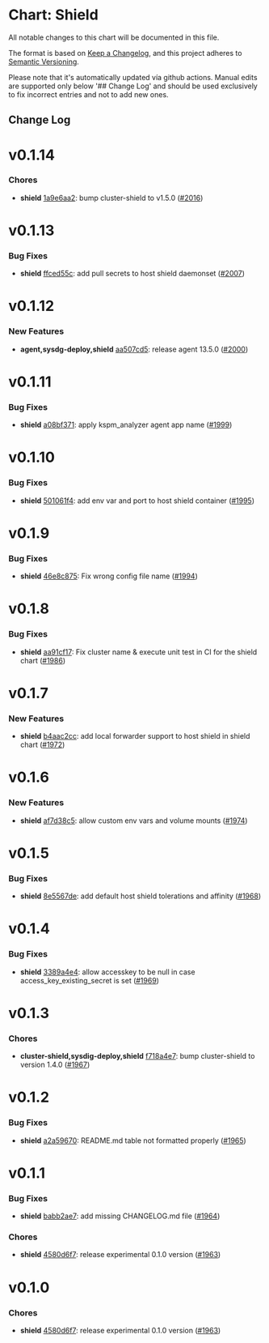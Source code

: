 # Chart: Shield

All notable changes to this chart will be documented in this file.

The format is based on [Keep a Changelog](https://keepachangelog.com/en/1.0.0/),
and this project adheres to [Semantic Versioning](https://semver.org/spec/v2.0.0.html).

Please note that it's automatically updated vía github actions.
Manual edits are supported only below '## Change Log' and should be used
exclusively to fix incorrect entries and not to add new ones.

## Change Log
# v0.1.14
### Chores
* **shield** [1a9e6aa2](https://github.com/sysdiglabs/charts/commit/1a9e6aa20ca53d6525e7da2842f8aa543a636ae1): bump cluster-shield to v1.5.0 ([#2016](https://github.com/sysdiglabs/charts/issues/2016))
# v0.1.13
### Bug Fixes
* **shield** [ffced55c](https://github.com/sysdiglabs/charts/commit/ffced55c860c3cf5bcf0e6d79029003491da144b): add pull secrets to host shield daemonset ([#2007](https://github.com/sysdiglabs/charts/issues/2007))
# v0.1.12
### New Features
* **agent,sysdg-deploy,shield** [aa507cd5](https://github.com/sysdiglabs/charts/commit/aa507cd50bde037ec9c407dd7282677641beafaa): release agent 13.5.0 ([#2000](https://github.com/sysdiglabs/charts/issues/2000))
# v0.1.11
### Bug Fixes
* **shield** [a08bf371](https://github.com/sysdiglabs/charts/commit/a08bf3714862664370d5584a14eeb3a41b1ad7e0): apply kspm_analyzer agent app name ([#1999](https://github.com/sysdiglabs/charts/issues/1999))
# v0.1.10
### Bug Fixes
* **shield** [501061f4](https://github.com/sysdiglabs/charts/commit/501061f4753696f6f7ef12888eeecbf242091891): add env var and port to host shield container ([#1995](https://github.com/sysdiglabs/charts/issues/1995))
# v0.1.9
### Bug Fixes
* **shield** [46e8c875](https://github.com/sysdiglabs/charts/commit/46e8c875fbed6a29b9ce3dd03905e643c62ca626): Fix wrong config file name ([#1994](https://github.com/sysdiglabs/charts/issues/1994))
# v0.1.8
### Bug Fixes
* **shield** [aa91cf17](https://github.com/sysdiglabs/charts/commit/aa91cf17a79b6cc952a069106b7db1377834cd99): Fix cluster name & execute unit test in CI for the shield chart ([#1986](https://github.com/sysdiglabs/charts/issues/1986))
# v0.1.7
### New Features
* **shield** [b4aac2cc](https://github.com/sysdiglabs/charts/commit/b4aac2cc07965aaa5e91b33568a042cc16b8bf9c): add local forwarder support to host shield  in shield chart ([#1972](https://github.com/sysdiglabs/charts/issues/1972))
# v0.1.6
### New Features
* **shield** [af7d38c5](https://github.com/sysdiglabs/charts/commit/af7d38c5d38d51d7d96077c076e8b0234a4aa72c): allow custom env vars and volume mounts ([#1974](https://github.com/sysdiglabs/charts/issues/1974))
# v0.1.5
### Bug Fixes
* **shield** [8e5567de](https://github.com/sysdiglabs/charts/commit/8e5567de21f80bc1fad05d46aa7cf1deed31ef95): add default host shield tolerations and affinity ([#1968](https://github.com/sysdiglabs/charts/issues/1968))
# v0.1.4
### Bug Fixes
* **shield** [3389a4e4](https://github.com/sysdiglabs/charts/commit/3389a4e4683f4e96222ff06f14ad5a8354922e7c): allow accesskey to be null in case access_key_existing_secret is set ([#1969](https://github.com/sysdiglabs/charts/issues/1969))
# v0.1.3
### Chores
* **cluster-shield,sysdig-deploy,shield** [f718a4e7](https://github.com/sysdiglabs/charts/commit/f718a4e7b6164a306919531120ad9cbf938c6424): bump cluster-shield to version 1.4.0 ([#1967](https://github.com/sysdiglabs/charts/issues/1967))
# v0.1.2
### Bug Fixes
* **shield** [a2a59670](https://github.com/sysdiglabs/charts/commit/a2a596707f6e2a3d819ce9e7d49048237bedbb2e): README.md table not formatted properly ([#1965](https://github.com/sysdiglabs/charts/issues/1965))
# v0.1.1
### Bug Fixes
* **shield** [babb2ae7](https://github.com/sysdiglabs/charts/commit/babb2ae7de30849504567140b7f6b984a912800e): add missing CHANGELOG.md file ([#1964](https://github.com/sysdiglabs/charts/issues/1964))
### Chores
* **shield** [4580d6f7](https://github.com/sysdiglabs/charts/commit/4580d6f7e9cbead6cfb5f5ba3a76ad9f8529ae46): release experimental 0.1.0 version ([#1963](https://github.com/sysdiglabs/charts/issues/1963))
# v0.1.0
### Chores
* **shield** [4580d6f7](https://github.com/sysdiglabs/charts/commit/4580d6f7e9cbead6cfb5f5ba3a76ad9f8529ae46): release experimental 0.1.0 version ([#1963](https://github.com/sysdiglabs/charts/issues/1963))
